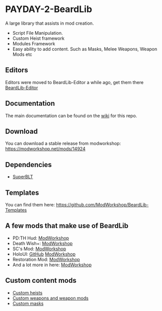 # PAYDAY-2-BeardLib
A large library that assists in mod creation.
- Script File Manipulation.
- Custom Heist framework
- Modules Framework
- Easy ability to add content. Such as Masks, Melee Weapons, Weapon Mods etc

## Editors
Editors were moved to BeardLib-Editor a while ago, get them there [BeardLib-Editor](https://github.com/GreatBigBushyBeard/PAYDAY-2-BeardLib-Editor)

## Documentation
The main documentation can be found on the [wiki](https://github.com/GreatBigBushyBeard/PAYDAY-2-BeardLib/wiki) for this repo.

## Download
You can download a stable release from modworkshop: https://modworkshop.net/mods/14924

## Dependencies
* [SuperBLT](https://superblt.znix.xyz)

## Templates
You can find them here: https://github.com/ModWorkshop/BeardLib-Templates

## A few mods that make use of BeardLib
* PD:TH Hud: [ModWorkshop](https://modworkshop.net/mod/19900)
* Death Wish+: [ModWorkshop](http://modworkshop.net/mods/14384)
* SC's Mod: [ModWorkshop](http://modworkshop.net/mods/17254)
* HoloUI: [GitHub](https://github.com/Luffyyy/HoloUI) [ModWorkshop](http://modworkshop.net/mods/12501)
* Restoration Mod: [ModWorkshop](https://modworkshop.net/mods/428)
* And a lot more in here: [ModWorkshop](https://modworkshop.net/find/mod?gid=1&tags=11)

## Custom content mods
* [Custom heists](https://modworkshop.net/category/502)
* [Custom weapons and weapon mods](https://modworkshop.net/category/528)
* [Custom masks](https://modworkshop.net/category/8)
